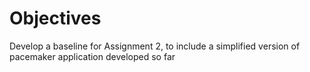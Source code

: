 # Objectives

Develop a baseline for Assignment 2, to include a simplified version of pacemaker application developed so far